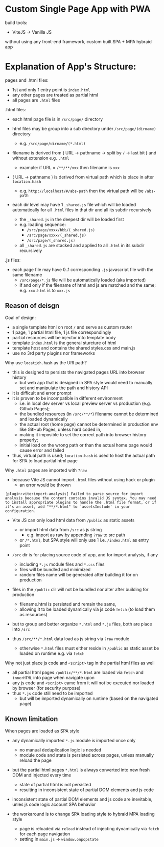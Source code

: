 # Custom Single Page App with PWA

build tools:
* ViteJS -> Vanilla JS

without using any front-end framework, custom built SPA + MPA hybraid app

# Explanation of App's Structure:

pages and .html files:
- 1st and only 1 entry point is `index.html`
- any other pages are treated as partial html
- all pages are `.html` files

.html files:
<!-- - each html page file is in `/public/page/` directory
- html files may be group into a sub directory under `/public/page/(dirname)` directory 
    - e.g. `/public/page/dirname/(*.html)` -->
- each html page file is in `/src/page/` directory
- html files may be group into a sub directory under `/src/page/(dirname)` directory 
    - e.g. `/src/page/dirname/(*.html)`

- filename is derived from ( URL -> pathname -> split by `/` -> last bit ) and without extension e.g. `.html`
    - example: if URL = `/**/**/xxx` then filename is `xxx`
- ( URL -> pathname ) is derived from virtual path which is place in after `location.hash`
    - e.g. `http://localhost/#/abs-path` then the virtual path will be `/abs-path`

- each dir level may have 1 `_shared.js` file which will be loaded automatically for all `.html` files in that dir and all its subdir recursively
    - the `_shared.js` in the deepest dir will be loaded first
    - e.g. loading sequence:
        - `/src/page/xxxx/bbb/(_shared.js)`
        - `/src/page/xxxx/(_shared.js)`
        - `/src/page/(_shared.js)` 
    - all `_shared.js` are stacked and applied to all `.html` in its subdir recursively


.js files:
- each page file may have 0..1 corresponding `.js` javascript file with the same filename
    - `/src/page/*.js` file will be automatically loaded (aka imported)
    - if and only if the filename of html and js are matched and the same; e.g. `xxx.html` is to `xxx.js`



## Reason of deisgn

Goal of design:
- a single template html on root `/` and serve as custom router
- 1 page, 1 partial html file, 1 js file correspondingly
- partial resources will be injector into template body
- template `index.html` is the general sturcture of html 
- template host and contains the shared styles.css and main.js
- use no 3rd party plugins nor frameworks


Why use `locatioh.hash` as the URI path?
- this is designed to persists the navigated pages URL into browser history
    - but web app that is designed in SPA style would need to manually set and manipulate the path and history API
- it is difficult and error prompt
- it is proven to be incompatible in different environment
    - i.e. in local dev server  vs  local preview server  vs  production (e.g. Github Pages);
    - the bundled resources (in `/src/**/*`) filename cannot be determined and loaded dynamically
    - the actual root (home page) cannot be determined in production env like GitHub Pages, unless hard coded in,
    - making it imposible to set the correct path into browser history properly;
    - initial load on the wrong path or than the actual home page would cause error and failed
- thus, virtual path is used; `location.hash` is used to host the actual path for SPA to load partial html page

<!-- Why `.html` pages are place separately in `/public` directory?
- because Vite JS cannot import `.html` files without using hack or plugin
    - an error would be thrown 
    - Vite JS only can import html as js string
    - or import as raw by appending `?raw` to src path
- thus html page files must reside in `/public` instead along side with js code in `/src`
 -->
Why `.html` pages are imported with `?raw`
- because Vite JS cannot import `.html` files without using hack or plugin
    - an error would be thrown 
```
[plugin:vite:import-analysis] Failed to parse source for import analysis because the content contains invalid JS syntax. You may need to install appropriate plugins to handle the .html file format, or if it's an asset, add "**/*.html" to `assetsInclude` in your configuration.
```
- Vite JS can only load html data from `/public` as static assets
    - or import html data from `/src` as js string
        - e.g. import as raw by appending `?raw` to src path
    - or `/*.html`, but SPA style will only use 1 i.e. `/index.html` as entry point

- `/src` dir is for placing source code of app, and for import analysis, if any
    - including `*.js` module files and `*.css` files
    - files will be bundled and minimized
    - random files name will be generated after building it for on production
- files in the `/public` dir will not be bundled nor alter after building for production
    - filename.html is persisted and remain the same, 
    - allowing it to be loaded dynamically via js code `fetch` (to load them as resources)

- but to group and better organize `*.html` and `*.js` files, both are place into `/src`
- thus `/src/**/*.html` data load as js string via `?raw` module 
    - otherwise `*.html` files must either reside in `/public` as static asset be loaded on runtime e.g. via `fetch`



Why not just place js code and `<script>` tag in the partial html files as well
- all partial html pages `/public/**/*.html` are loaded via `fetch` and `innerHTML` into page when navigate upon
- any js code and `<script>` came from it will not be executed nor loaded by browser (for security purpose)
- thus `*.js` code still need to be imported
    - but will be imported dynamically on runtime (based on the navigated page)


## Known limitation

When pages are loaded as SPA style
- any dynamically imported `*.js` module is imported once only
    - no manual deduplication logic is needed
    - module code and state is persisted across pages, unless manually reload the page
- but the partial html pages `*.html` is always converted into new fresh DOM and injected every time
    - state of partial html is not persisted
    - resulting in inconsistent state of partial DOM elements and js code

- inconsistent state of partial DOM elements and js code are inevitable, unles js code logic account SPA behavior
- the workaround is to change SPA loading style to hybraid MPA loading style
    - page is reloaded via `reload` instead of injecting dynamically via `fetch` for each page navigation
    - setting in `main.js` -> `window.onpopstate`